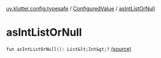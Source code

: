 [uy.klutter.config.typesafe](../index.md) / [ConfiguredValue](index.md) / [asIntListOrNull](.)


# asIntListOrNull
`fun asIntListOrNull(): List&lt;Int&gt;?` [(source)](https://github.com/kohesive/klutter/blob/master/config-typesafe-jdk6/src/main/kotlin/uy/klutter/config/typesafe/TypesafeConfig_Ext.kt#L89)


